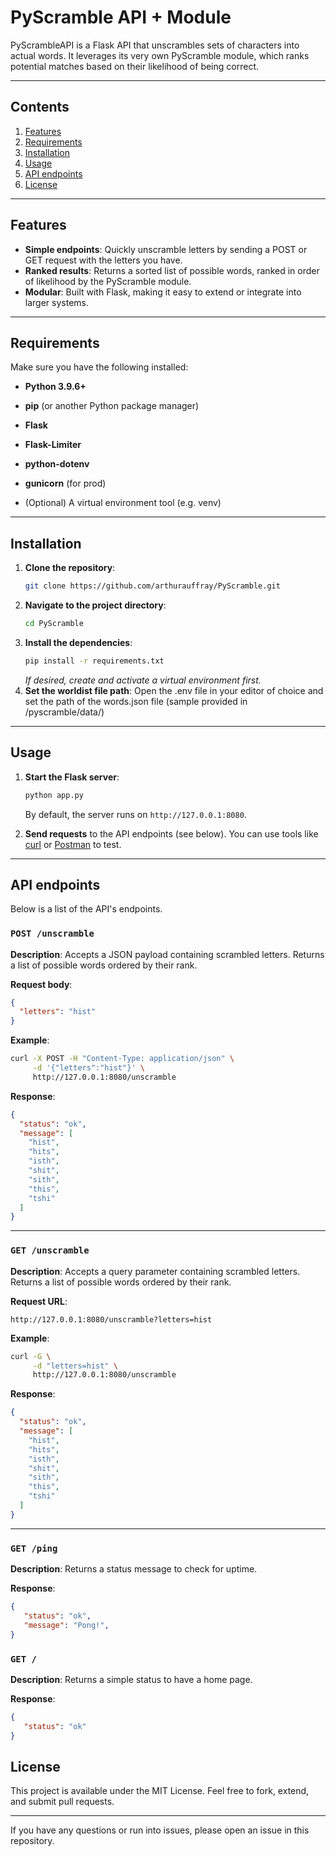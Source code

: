 # PyScramble API + Module

PyScrambleAPI is a Flask API that unscrambles sets of characters into actual words.
It leverages its very own PyScramble module, which ranks potential matches based on their likelihood of being correct.

---

## Contents

1. [Features](#features)  
2. [Requirements](#requirements)  
3. [Installation](#installation)  
4. [Usage](#usage)  
5. [API endpoints](#api-endpoints)  
6. [License](#license)

---

## Features

- **Simple endpoints**: Quickly unscramble letters by sending a POST or GET request with the letters you have.
- **Ranked results**: Returns a sorted list of possible words, ranked in order of likelihood by the PyScramble module.
- **Modular**: Built with Flask, making it easy to extend or integrate into larger systems.

---

## Requirements

Make sure you have the following installed:
- **Python 3.9.6+**
- **pip** (or another Python package manager)
- **Flask**
- **Flask-Limiter**
- **python-dotenv** 
- **gunicorn** (for prod)


- (Optional) A virtual environment tool (e.g. venv)

---

## Installation

1. **Clone the repository**:
   ```bash
   git clone https://github.com/arthurauffray/PyScramble.git
   ```
2. **Navigate to the project directory**:
   ```bash
   cd PyScramble
   ```
3. **Install the dependencies**:
   ```bash
   pip install -r requirements.txt
   ```
   *If desired, create and activate a virtual environment first.*
4. **Set the worldist file path**:
   Open the .env file in your editor of choice and set the path of the words.json file
   (sample provided in /pyscramble/data/)
---

## Usage

1. **Start the Flask server**:
   ```bash
   python app.py
   ```
   By default, the server runs on `http://127.0.0.1:8080`.

2. **Send requests** to the API endpoints (see below). You can use tools like [curl](https://curl.se/) or [Postman](https://www.postman.com/) to test.

---

## API endpoints

Below is a list of the API's endpoints.

### `POST /unscramble`

**Description**: Accepts a JSON payload containing scrambled letters. Returns a list of possible words ordered by their rank.

**Request body**:
```json
{
  "letters": "hist"
}
```

**Example**:
```bash
curl -X POST -H "Content-Type: application/json" \
     -d '{"letters":"hist"}' \
     http://127.0.0.1:8080/unscramble
```

**Response**:
```json
{
  "status": "ok", 
  "message": [
    "hist", 
    "hits", 
    "isth", 
    "shit", 
    "sith", 
    "this", 
    "tshi"
  ]
}
```

---


### `GET /unscramble`

**Description**: Accepts a query parameter containing scrambled letters. Returns a list of possible words ordered by their rank.

**Request URL**:
```
http://127.0.0.1:8080/unscramble?letters=hist
```

**Example**:
```bash
curl -G \
     -d "letters=hist" \
     http://127.0.0.1:8080/unscramble
```

**Response**:
```json
{
  "status": "ok", 
  "message": [
    "hist", 
    "hits", 
    "isth", 
    "shit", 
    "sith", 
    "this", 
    "tshi"
  ]
}
```

---

### `GET /ping`

**Description**: Returns a status message to check for uptime.

**Response**:
```json
{
   "status": "ok",
   "message": "Pong!",
}
```

### `GET /`

**Description**: Returns a simple status to have a home page.

**Response**:
```json
{
   "status": "ok"
}
```

## License

This project is available under the MIT License. Feel free to fork, extend, and submit pull requests.

---

If you have any questions or run into issues, please open an issue in this repository.
